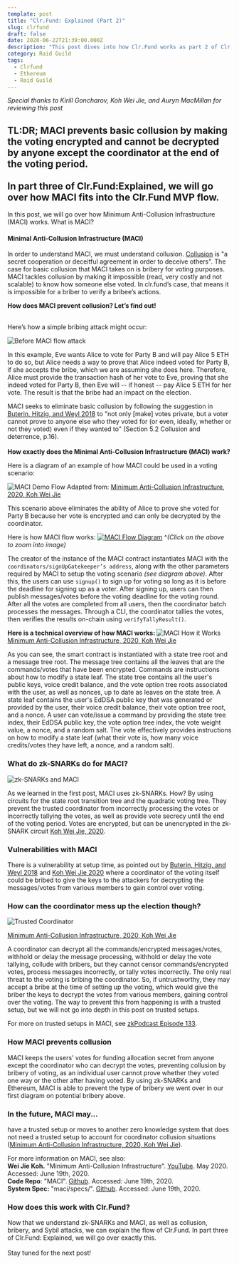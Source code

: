 ```yaml
---
template: post
title: "Clr.Fund: Explained (Part 2)"
slug: clrfund
draft: false
date: 2020-06-22T21:39:00.000Z
description: "This post dives into how Clr.Fund works as part 2 of Clr.Fund: Explained."
category: Raid Guild
tags:
  - Clrfund
  - Ethereum
  - Raid Guild
---
```

<em> Special thanks to Kirill Goncharov, Koh Wei Jie, and Auryn MacMillan for reviewing this post</em>

<strong>TL:DR;
MACI prevents basic collusion by making the voting encrypted and cannot be decrypted by anyone except the coordinator at the end of the voting period. <br/><br/>In part three of Clr.Fund:Explained, we will go over how MACI fits into the Clr.Fund MVP flow.</strong>
-----------------------------------------------
In this post, we will go over how Minimum Anti-Collusion Infrastructure (MACI) works. What is MACI? 
 
<h4>Minimal Anti-Collusion Infrastructure (MACI) </h4><p> In order to understand MACI, we must understand collusion. <a href="https://en.wikipedia.org/wiki/Collusion">Collusion</a> is "a secret cooperation or deceitful agreement in order to deceive others". The case for basic collusion that MACI takes on is bribery for voting purposes. MACI tackles collusion by making it impossible (read, very costly and not scalable) to know how someone else voted. In clr.fund’s case, that means it is impossible for a briber to verify a bribee’s actions.
 
<strong>How does MACI prevent collusion? Let’s find out!</strong> <br/><br/>
 
Here’s how a simple bribing attack might occur: 

![Before MACI flow attack](https://imgur.com/wv77NZr.jpg)

<p>In this example, Eve wants Alice to vote for Party B and will pay Alice 5 ETH to do so, but Alice needs a way to prove that Alice indeed voted for Party B, if she accepts the bribe, which we are assuming she does here. Therefore, Alice must provide the transaction hash of her vote to Eve, proving that she indeed voted for Party B, then Eve will -- if honest -- pay Alice 5 ETH for her vote. The result is that the bribe had an impact on the election. </p>

MACI seeks to eliminate basic collusion by following the suggestion in <a href="https://papers.ssrn.com/sol3/papers.cfm?abstract_id=3243656">Buterin, Hitzig, and Weyl 2018</a> to "not only [make] votes private, but a voter cannot prove to anyone else who they voted for (or even, ideally, whether or not they voted) even if they wanted to" (Section 5.2 Collusion and deterrence, p.16). <br/><br/>
<strong>How exactly does the Minimal Anti-Collusion Infrastructure (MACI) work? </strong>
 
Here is a diagram of an example of how MACI could be used in a voting scenario:

![MACI Demo Flow](https://imgur.com/yixYwDT.jpg)
Adapted from: <a href="https://www.youtube.com/watch?v=sKuNj_IQVYI">Minimum Anti-Collusion Infrastructure, 2020, Koh Wei Jie</a>
 
This scenario above eliminates the ability of Alice to prove she voted for Party B because her vote is encrypted and can only be decrypted by the coordinator.
 
Here is how MACI flow works: 
<a href="https://imgur.com/gXGrny9.jpg">
![MACI Flow Diagram](https://imgur.com/gXGrny9.jpg)</a>
 ^<em>(Click on the above to zoom into image)</em>

The creator of the instance of the MACI contract instantiates MACI with the ```coordinators/signUpGatekeeper’s address```, along with the other parameters required by MACI to setup the voting scenario <em>(see diagram above)</em>. After this, the users can use ```signup()``` to sign up for voting so long as it is before the deadline for signing up as a voter. After signing up, users can then publish messages/votes before the voting deadline for the voting round. After all the votes are completed from all users, then the coordinator batch processes the messages. Through a CLI, the coordinator tallies the votes, then verifies the results on-chain using ```verifyTallyResult()```.
 
<strong>Here is a technical overview of how MACI works: </strong>
![MACI How it Works](https://imgur.com/yy91vC6.jpg)<br/>
<a href="https://www.youtube.com/watch?v=sKuNj_IQVYI">Minimum Anti-Collusion Infrastructure, 2020, Koh Wei Jie</a>

As you can see, the smart contract is instantiated with a state tree root and a message tree root. The message tree contains all the leaves that are the commands/votes that have been encrypted. Commands are instructions about how to modify a state leaf. The state tree contains all the user's public keys, voice credit balance, and the vote option tree roots associated with the user, as well as nonces, up to date as leaves on the state tree. A state leaf contains the user's EdDSA public key that was generated or provided by the user, their voice credit balance, their vote option tree root, and a nonce. A user can vote/issue a command by providing the state tree index, their EdDSA public key, the vote option tree index, the vote weight value, a nonce, and a random salt. The vote effectively provides instructions on how to modify a state leaf (what their vote is, how many voice credits/votes they have left, a nonce, and a random salt). 

 <h3>What do zk-SNARKs do for MACI? </h3>

![zk-SNARKs and MACI](https://imgur.com/dsprNZK.jpg)

<p>As we learned in the first post, MACI uses zk-SNARKs. How? By using circuits for the state root transition tree and the quadratic voting tree. They prevent the trusted coordinator from incorrectly processing the votes or incorrectly tallying the votes, as well as provide vote secrecy until the end of the voting period. Votes are encrypted, but can be unencrypted in the zk-SNARK circuit <a href=”https://www.youtube.com/watch?v=sKuNj_IQVYI”>Koh Wei Jie, 2020</a>.  </p>

<h3>Vulnerabilities with MACI</h3>
 
<p>There is a vulnerability at setup time, as pointed out by <a href="https://papers.ssrn.com/sol3/papers.cfm?abstract_id=3243656">Buterin, Hitzig, and Weyl 2018</a> and 
<a href=”https://www.youtube.com/watch?v=sKuNj_IQVYI”>Koh Wei Jie 2020</a> where a coordinator of the voting itself could be bribed to give the keys to the attackers for decrypting the messages/votes from various members to gain control over voting. </p>
 
<h3>How can the coordinator mess up the election though?</h3>

![Trusted Coordinator](https://imgur.com/mPiEyx5.jpg)
 
<a href="https://www.youtube.com/watch?v=sKuNj_IQVYI">Minimum Anti-Collusion Infrastructure, 2020, Koh Wei Jie</a><br/>

A coordinator can decrypt all the commands/encrypted messages/votes, withhold or delay the message processing, withhold or delay the vote tallying, collude with bribers, but they cannot censor commands/encrypted votes, process messages incorrectly, or tally votes incorrectly. The only real threat to the voting is bribing the coordinator. So, if untrustworthy, they may accept a bribe at the time of setting up the voting, which would give the briber the keys to decrypt the votes from various members, gaining control over the voting. The way to prevent this from happening is with a trusted setup, but we will not go into depth in this post on trusted setups.

For more on trusted setups in MACI, see <a href="https://www.youtube.com/watch?v=YbJw8_liYyo">zkPodcast Episode 133</a>.</p>

<h3>How MACI prevents collusion</h3>
<p>MACI keeps the users’ votes for funding allocation secret from anyone except the coordinator who can decrypt the votes, preventing collusion by bribery of voting, as an individual user cannot prove whether they voted one way or the other after having voted. By using zk-SNARKs and Ethereum, MACI is able to prevent the type of bribery we went over in our first diagram on potential bribery above.  </p>
  
<h3>In the future, MACI may...</h3>
 
<p>have a trusted setup or moves to another zero knowledge system that does not need a trusted setup to account for coordinator collusion situations (<a href="https://www.youtube.com/watch?v=sKuNj_IQVYI">Minimum Anti-Collusion Infrastructure, 2020, Koh Wei Jie</a>).</p>

<p>For more information on MACI, see also:<br/><strong>Wei Jie Koh.</strong> "Minimum Anti-Collusion Infrastructure". <a href="https://www.youtube.com/watch?v=sKuNj_IQVYI">YouTube</a>. May 2020. Accessed: June 19th, 2020.<br/>
<strong>Code Repo</strong>: "MACI". <a href="https://github.com/appliedzkp/maci">Github</a>. Accessed: June 19th, 2020.<br/>
<strong>System Spec:</strong> "maci/specs/". <a href="https://github.com/appliedzkp/maci/tree/master/specs">Github</a>. Accessed: June 19th, 2020. <br/>
</p>

<h3>How does this work with Clr.Fund?</h3>
<p>Now that we understand zk-SNARKs and MACI, as well as collusion, bribery, and Sybil attacks, we can explain the flow of Clr.Fund. In part three of Clr.Fund: Explained, we will go over exactly this. <br/><br/>Stay tuned for the next post! </p>
